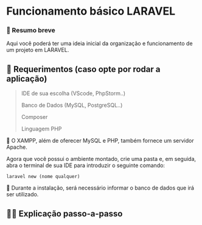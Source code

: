 # Funcionamento básico LARAVEL

### 💭 Resumo breve 
  Aqui você poderá ter uma ideia inicial da organização e funcionamento de um projeto em LARAVEL.

## 📝 Requerimentos (caso opte por rodar a aplicação)

  > IDE de sua escolha (VScode, PhpStorm..)
> 
  > Banco de Dados (MySQL, PostgreSQL..)
> 
  > Composer
> 
  > Linguagem PHP
> 
  
💢 O XAMPP, além de oferecer MySQL e PHP, também fornece um servidor Apache.

Agora que você possui o ambiente montado, crie uma pasta e, em seguida, abra o terminal de sua IDE para introduzir o seguinte comando:

```
laravel new (nome qualquer)
```
🛂 Durante a instalação, será necessário informar o banco de dados que irá ser utilizado.

## 🧑‍🏫 Explicação passo-a-passo

